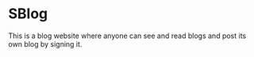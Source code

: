 # SBlog
This is a blog website where anyone can see and read blogs and post its own blog by signing it.
